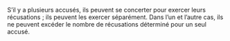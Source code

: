 S’il y a plusieurs accusés, ils peuvent se concerter pour exercer leurs récusations ; ils peuvent les exercer séparément.
Dans l’un et l’autre cas, ils ne peuvent excéder le nombre de récusations déterminé pour un seul accusé.